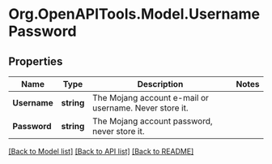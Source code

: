 # Org.OpenAPITools.Model.UsernamePassword
## Properties

Name | Type | Description | Notes
------------ | ------------- | ------------- | -------------
**Username** | **string** | The Mojang account e-mail or username. Never store it. | 
**Password** | **string** | The Mojang account password, never store it. | 

[[Back to Model list]](../README.md#documentation-for-models) [[Back to API list]](../README.md#documentation-for-api-endpoints) [[Back to README]](../README.md)

